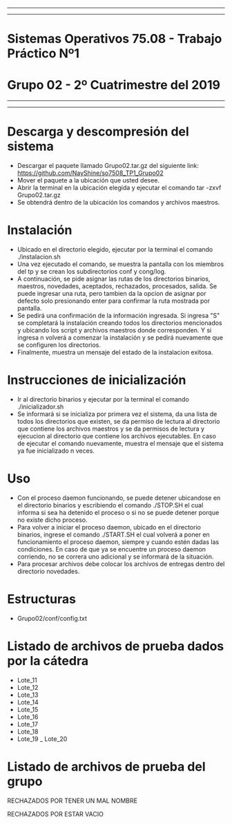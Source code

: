 ****************************************************************************************************************************************
****************************************************************************************************************************************
# Sistemas Operativos 75.08 - Trabajo Práctico Nº1
# Grupo 02 - 2º Cuatrimestre del 2019
****************************************************************************************************************************************
****************************************************************************************************************************************

# Descarga y descompresión del sistema
- Descargar el paquete llamado Grupo02.tar.gz del siguiente link: https://github.com/NayShine/so7508_TP1_Grupo02
- Mover el paquete a la ubicación que usted desee.
- Abrir la terminal en la ubicación elegida y ejecutar el comando tar -zxvf Grupo02.tar.gz
- Se obtendrá dentro de la ubicación los comandos y archivos maestros.



# Instalación
- Ubicado en el directorio elegido, ejecutar por la terminal el comando ./instalacion.sh
- Una vez ejecutado el comando, se muestra la pantalla con los miembros del tp y se crean los subdirectorios conf y cong/log.
- A continuación, se pide asignar las rutas de los directorios binarios, maestros, novedades, aceptados, rechazados, procesados, salida.
Se puede ingresar una ruta, pero tambien da la opcion de asignar por defecto solo presionando enter para confirmar la ruta mostrada por
pantalla.
- Se pedirá una confirmación de la información ingresada. Si ingresa "S" se completará la instalación creando todos los directorios
 mencionados y ubicando los script y archivos maestros donde corresponden. Y si ingresa n volverá a comenzar la instalación y se 
pedirá nuevamente que se configuren los directorios.
- Finalmente, muestra un mensaje del estado de la instalacion exitosa.




# Instrucciones de inicialización
- Ir al directorio binarios y ejecutar por la terminal el comando ./inicializador.sh
- Se informará si se inicializa por primera vez el sistema, da una lista de todos los directorios que existen, se da permiso de lectura
al directorio que contiene los archivos maestros y se da permisos de lectura y ejecucion al directorio que contiene los archivos ejecutables.
En caso de ejecutar el comando nuevamente, muestra el mensaje que el sistema ya fue inicializado n veces. 



# Uso
- Con el proceso daemon funcionando, se puede detener ubicandose en el directorio binarios y escribiendo el comando ./STOP.SH el cual informa 
si sea ha detenido el proceso o si no se puede detener porque no existe dicho proceso.
- Para volver a iniciar el proceso daemon, ubicado en el directorio binarios, ingrese el comando ./START.SH el cual volverá a poner en 
funcionamiento el proceso daemon, siempre y cuando estén dadas las condiciones. 
En caso de que ya se encuentre un proceso daemon corriendo, no se correra uno adicional y se informará de la situación.
- Para procesar archivos debe colocar los archivos de entregas dentro del directorio novedades.


# Estructuras

- Grupo02/conf/config.txt

# Listado de archivos de prueba dados por la cátedra
- Lote_11
- Lote_12
- Lote_13
- Lote_14
- Lote_15
- Lote_16
- Lote_17
- Lote_18
- Lote_19
_ Lote_20

# Listado de archivos de prueba del grupo
RECHAZADOS POR TENER UN MAL NOMBRE


RECHAZADOS POR ESTAR VACIO



